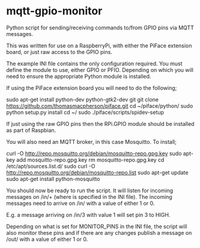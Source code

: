 mqtt-gpio-monitor
=================

Python script for sending/receiving commands to/from GPIO pins via MQTT messages.

This was written for use on a RaspberryPi, with either the PiFace extension board, or just raw access to the GPIO pins. 

The example INI file contains the only configuration required. You must define the module to use, either GPIO or PFIO. Depending on which you will need to ensure the appropriate Python module is installed.

If using the PiFace extension board you will need to do the following;

sudo apt-get install python-dev python-gtk2-dev git
git clone https://github.com/thomasmacpherson/piface.git
cd ~/piface/python/
sudo python setup.py install
cd ~/
sudo ./piface/scripts/spidev-setup

If just using the raw GPIO pins then the RPi.GPIO module should be installed as part of Raspbian.

You will also need an MQTT broker, in this case Mosquitto. To install;

curl -O http://repo.mosquitto.org/debian/mosquitto-repo.gpg.key
sudo apt-key add mosquitto-repo.gpg.key
rm mosquitto-repo.gpg.key
cd /etc/apt/sources.list.d/
sudo curl -O http://repo.mosquitto.org/debian/mosquitto-repo.list
sudo apt-get update
sudo apt-get install python-mosquitto

You should now be ready to run the script. It will listen for incoming messages on <topic>/in/+ (where <topic> is specified in the INI file). The incoming messages need to arrive on <topic>/in/<pin> with a value of either 1 or 0. 

E.g. a message arriving on <topic>/in/3 with value 1 will set pin 3 to HIGH. 

Depending on what is set for MONITOR_PINS in the INI file, the script will also monitor these pins and if there are any changes publish a message on <topic>/out/<pin> with a value of either 1 or 0.
